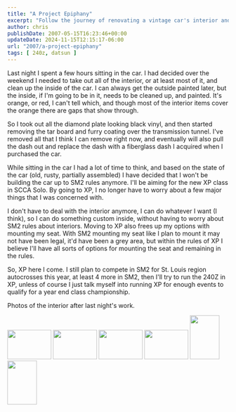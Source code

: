 ```yaml
---
title: "A Project Epiphany"
excerpt: "Follow the journey of renovating a vintage car's interior and navigating the regulations of the SCCA Solo XP class."
author: chris
publishDate: 2007-05-15T16:23:46+00:00
updateDate: 2024-11-15T12:15:17-06:00
url: "2007/a-project-epiphany"
tags: [ 240z, datsun ]
---
```


Last night I spent a few hours sitting in the car. I had decided over the weekend I needed to take out all of the interior, or at least most of it, and clean up the inside of the car. I can always get the outside painted later, but the inside, if I'm going to be in it, needs to be cleaned up, and painted. It's orange, or red, I can't tell which, and though most of the interior items cover the orange there are gaps that show through.

So I took out all the diamond plate looking black vinyl, and then started removing the tar board and furry coating over the transmission tunnel. I've removed all that I think I can remove right now, and eventually will also pull the dash out and replace the dash with a fiberglass dash I acquired when I purchased the car.

While sitting in the car I had a lot of time to think, and based on the state of the car (old, rusty, partially assembled) I have decided that I won't be building the car up to SM2 rules anymore. I'll be aiming for the new XP class in SCCA Solo. By going to XP, I no longer have to worry about a few major things that I was concerned with.

I don't have to deal with the interior anymore, I can do whatever I want (I think), so I can do something custom inside, without having to worry about SM2 rules about interiors. Moving to XP also frees up my options with mounting my seat. With SM2 mounting my seat like I plan to mount it may not have been legal, it'd have been a grey area, but within the rules of XP I believe I'll have all sorts of options for mounting the seat and remaining in the rules.

So, XP here I come. I still plan to compete in SM2 for St. Louis region autocrosses this year, at least 4 more in SM2, then I'll try to run the 240Z in XP, unless of course I just talk myself into running XP for enough events to qualify for a year end class championship.

Photos of the interior after last night's work.
  <div class="PoolList" id="pool_499038551"><a href="https://www.flickr.com/photos/chammond/499038551/in/pool-240z/"><img height="67" alt="" src="https://farm1.static.flickr.com/222/499038551_0664df6a27_t.jpg" width="100" /></a> <a href="https://www.flickr.com/photos/chammond/498991348/in/pool-240z/"><img height="67" alt="" src="https://farm1.static.flickr.com/203/498991348_302b50eb61_t.jpg" width="100" /></a> <a href="https://www.flickr.com/photos/chammond/498989758/in/pool-240z/"><img height="67" alt="" src="https://farm1.static.flickr.com/224/498989758_874270380e_t.jpg" width="100" /></a> <a href="https://www.flickr.com/photos/chammond/499037003/in/pool-240z/"><img height="67" alt="" src="https://farm1.static.flickr.com/226/499037003_b99ae80d1b_t.jpg" width="100" /></a> <a href="https://www.flickr.com/photos/chammond/499035671/in/pool-240z/"><img height="100" alt="" src="https://farm1.static.flickr.com/219/499035671_8a91b9158a_t.jpg" width="67" /></a> <a href="https://www.flickr.com/photos/chammond/498988300/in/pool-240z/"><img height="100" alt="" src="https://farm1.static.flickr.com/217/498988300_ad19a541c5_t.jpg" width="67" /></a></div>


